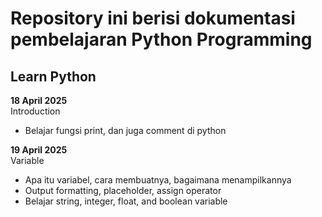 # Repository ini berisi dokumentasi pembelajaran Python Programming

## Learn Python
**18 April 2025** <br>
Introduction
* Belajar fungsi print, dan juga comment di python

**19 April 2025** <br>
Variable
* Apa itu variabel, cara membuatnya, bagaimana menampilkannya
* Output formatting, placeholder, assign operator
* Belajar string, integer, float, and boolean variable